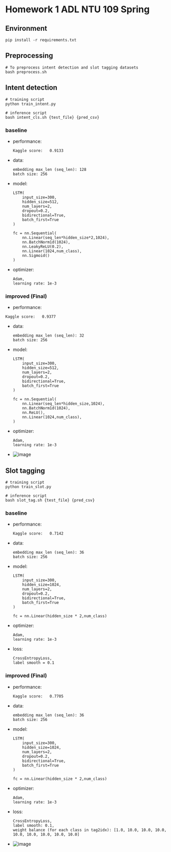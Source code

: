 # Homework 1 ADL NTU 109 Spring

## Environment
```shell
pip install -r requirements.txt
```

## Preprocessing
```shell
# To preprocess intent detection and slot tagging datasets
bash preprocess.sh
```

## Intent detection
```shell
# training script
python train_intent.py

# inference script
bash intent_cls.sh {test_file} {pred_csv}
```
### baseline
- performance:
    ```
    Kaggle score:   0.9133
    ```
- data:
    ```
    embedding max_len (seq_len): 128
    batch size: 256
    ```
- model:
    ```
    LSTM(
        input_size=300,
        hidden_size=512,
        num_layers=2,
        dropout=0.2,
        bidirectional=True,
        batch_first=True
    )
    
    fc = nn.Sequential(
        nn.Linear(seq_len*hidden_size*2,1024),
        nn.BatchNorm1d(1024),
        nn.LeakyReLU(0.2),
        nn.Linear(1024,num_class),
        nn.Sigmoid()
    )
    ```
- optimizer:
    ```
    Adam,
    learning rate: 1e-3
    ```

### improved (Final)
- performance:
```
Kaggle score:   0.9377
```
- data: 
    ```
    embedding max_len (seq_len): 32
    batch size: 256
    ```
- model: 
    ```
    LSTM(
        input_size=300,
        hidden_size=512,
        num_layers=2,
        dropout=0.2,
        bidirectional=True,
        batch_first=True
    )
    
    fc = nn.Sequential(
        nn.Linear(seq_len*hidden_size,1024),
        nn.BatchNorm1d(1024),
        nn.ReLU(),
        nn.Linear(1024,num_class),
    )
    ```
- optimizer:
    ```
    Adam,
    learning rate: 1e-3

- ![image](https://github.com/AnHou77/NTU_ADL_HW/tree/master/hw1/acc.png)

## Slot tagging
```shell
# training script
python train_slot.py

# inference script
bash slot_tag.sh {test_file} {pred_csv}
```
### baseline
- performance:
    ```
    Kaggle score:   0.7142
    ```
- data:
    ```
    embedding max_len (seq_len): 36
    batch size: 256
    ```
- model:
    ```
    LSTM(
        input_size=300,
        hidden_size=1024,
        num_layers=2,
        dropout=0.2,
        bidirectional=True,
        batch_first=True
    )
    
    fc = nn.Linear(hidden_size * 2,num_class)
    ```
- optimizer:
    ```
    Adam,
    learning rate: 1e-3
    ```
- loss:
    ```
    CrossEntropyLoss,
    label smooth = 0.1
    ```
### improved (Final)
- performance:
    ```
    Kaggle score:   0.7705
    ```
- data:
    ```
    embedding max_len (seq_len): 36
    batch size: 256
    ```
- model:
    ```
    LSTM(
        input_size=300,
        hidden_size=1024,
        num_layers=2,
        dropout=0.2,
        bidirectional=True,
        batch_first=True
    )
    
    fc = nn.Linear(hidden_size * 2,num_class)
    ```
- optimizer:
    ```
    Adam,
    learning rate: 1e-3
    ```
- loss:
    ```
    CrossEntropyLoss,
    label smooth: 0.1,
    weight balance (for each class in tag2idx): [1.0, 10.0, 10.0, 10.0, 10.0, 10.0, 10.0, 10.0, 10.0]
    ```
- ![image](https://github.com/AnHou77/NTU_ADL_HW/tree/master/hw1/acc_slot.png)